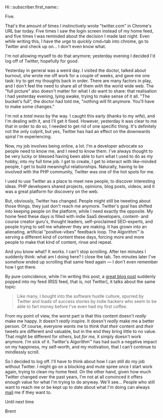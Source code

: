 Hi ::subscriber.first_name::

Five.

That's the amount of times I instinctively wrote "twitter.com" in Chrome's URL bar today. Five times I saw the login screen instead of my home feed, and five times I was reminded about the decision I made last night. Even _while_ writing this, I have the urge to _quickly_ cmd+tab into chrome, go to Twitter and check up on… I don't even know what.

I'm not allowing myself to do that anymore; yesterday evening I decided I'd log off of Twitter, hopefully for good.

Yesterday in general was a weird day. I visited the doctor, talked about burnout, she wrote me off work for a couple of weeks, and gave me one task: try to get my thoughts back in order. There are many factors in play, and I don't feel the need to share all of them with the world wide web. The "full picture" also doesn't matter for what I _do_ want to share: that realisation I had yesterday evening, lying awake, trying to make sense of it all. "The bucket's full", the doctor had told me, "nothing will fit anymore. You'll have to make some changes."

I'm not a _total mess_ by the way. I caught this early (thanks to my wife), and I'm dealing with it, and I'll get it fixed. However, yesterday it was clear to me that in order to do so, I needed to get rid of one specific thing. It's definitely not the only culprit, but yes, Twitter has had an effect on the downwards spiral I'm experiencing.

Now, my job involves being online, a lot. I'm a developer advocate so people need to know me, and I need to know them. I've always thought to be very lucky or blessed having been able to turn what I used to do as my hobby, into my full time job. I get to create, I get to interact with like-minded people, I get to build meaningful relationships. Naturally, having to be involved with the PHP community, Twitter was one of the hot spots for me.

I used to use Twitter as a place to meet new people, to discover interesting ideas. PHP developers shared projects, opinions, blog posts, videos, and it was a great platform for discovery on the web.

But, obviously, Twitter has changed. People might still be tweeting about those things, they just don't reach me anymore. Twitter's goal has shifted into keeping people on the platform, while I need exactly the opposite. My home feed these days is filled with indie SaaS developers, content- and course creator guru's, thought leaders, self-proclaimed SEO-experts, and people trying to sell me whatever they are making. It has grown into an alienating, artificial "positive-vibes" feedback loop. The Algorithm™ is serving a different kind of content these days, forcing more and more people to make that kind of content, rinse and repeat.

And you know what? It works. I can't stop scrolling. After ten minutes I suddenly think: what am I doing here? I close the tab. Ten minutes later I've somehow ended up scrolling that same feed again — I don't even remember how I got there.

By pure coincidence, while I'm writing this post, a [great blog post](https://aggregate.stitcher.io/post/34b8f076-5d1c-4d68-8997-7a5d3d862c92) suddenly popped into my feed (RSS feed, that is, not Twitter), it talks about the same topic:

> Like many, I bought into the software hustle culture, spurred by Twitter and loads of success stories by indie hackers who seem to be able to fart money before I've even had my first coffee.

From my point of view, the worst part is that this content doesn't _really_ make me happy. It doesn't _really_ inspire. It doesn't _really_ make me a better person. Of course, everyone _wants_ me to think that _their_ content and _their_ tweets are different and valuable, but in the end they bring little to no value. That might be different for others, but _for me,_ it simply doesn't work anymore. I'm sick of it. Twitter's Algorithm™ has had such a negative impact on my happiness, my self-worth, and my motivation, that I can't continue to mindlessly scroll.

So I decided to log off. I'll have to think about how I can still do my job without Twitter. I might go on a blocking and mute spree once I start work again, trying to clean my home feed. On the other hand, given how much Twitter changed over the past years, I'm not at all convinced it offers enough value for what I'm trying to do anyway. We'll see… People who still want to reach me or be kept up to date about what I'm doing can always [mail](mailto:brendt@stitcher.io) me if they want to.

Until next time

Brent